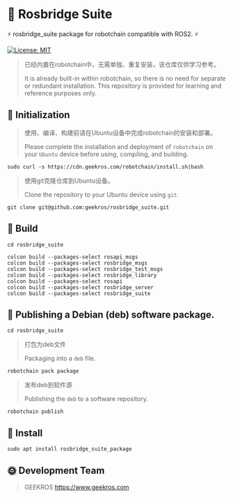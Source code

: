 # 🤖 Rosbridge Suite

⚡ rosbridge_suite package for robotchain compatible with ROS2. ⚡

[![License: MIT](https://img.shields.io/badge/License-MIT-yellow.svg)](https://opensource.org/licenses/MIT)

> 已经内置在robotchain中，无需单独、重复安装，该仓库仅供学习参考。
>
> It is already built-in within robotchain, so there is no need for separate or redundant installation. This repository is provided for learning and reference purposes only.

## 📖 Initialization

> 使用、编译、构建前请在Ubuntu设备中完成robotchain的安装和部署。
> 
> Please complete the installation and deployment of `robotchain` on your `Ubuntu` device before using, compiling, and building.

```shell
sudo curl -s https://cdn.geekros.com/robotchain/install.sh|bash
```
> 使用git克隆仓库到Ubuntu设备。
> 
> Clone the repository to your Ubuntu device using `git`.

```shell
git clone git@github.com:geekros/rosbridge_suite.git
```

## 📖 Build

```shell
cd rosbridge_suite
```

```shell
colcon build --packages-select rosapi_msgs
colcon build --packages-select rosbridge_msgs
colcon build --packages-select rosbridge_test_msgs
colcon build --packages-select rosbridge_library
colcon build --packages-select rosapi
colcon build --packages-select rosbridge_server
colcon build --packages-select rosbridge_suite
```

## 📖 Publishing a Debian (deb) software package.

```shell
cd rosbridge_suite
```
> 打包为deb文件
> 
>Packaging into a `deb` file.

```shell
robotchain pack package
```
> 发布deb到软件源
> 
> Publishing the `deb` to a software repository.

```shell
robotchain publish
```

## 📖 Install

```shell
sudo apt install rosbridge_suite_package
```

## 🌞 Development Team

> GEEKROS
> https://www.geekros.com